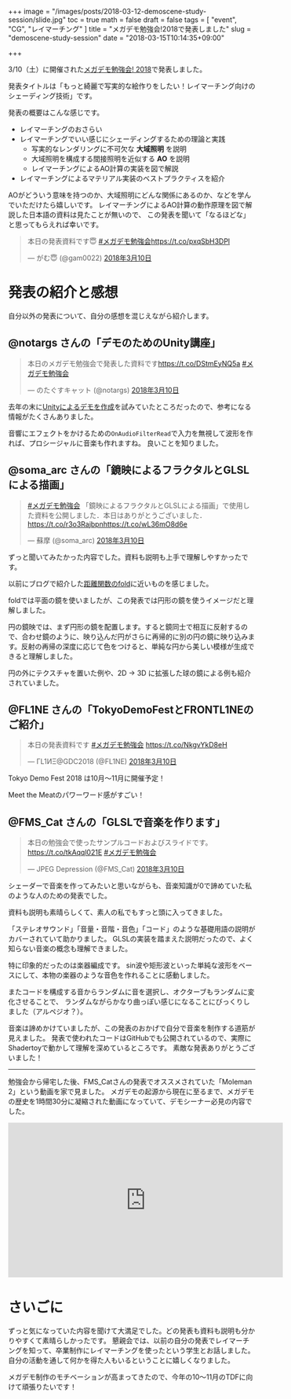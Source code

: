 +++
image = "/images/posts/2018-03-12-demoscene-study-session/slide.jpg"
toc = true
math = false
draft = false
tags = [
"event", "CG", "レイマーチング"
]
title = "メガデモ勉強会!2018で発表しました"
slug = "demoscene-study-session"
date = "2018-03-15T10:14:35+09:00"

+++

3/10（土）に開催された[メガデモ勉強会! 2018](https://atnd.org/events/93843)で発表しました。

発表タイトルは「もっと綺麗で写実的な絵作りをしたい！レイマーチング向けのシェーディング技術」です。

発表の概要はこんな感じです。

- レイマーチングのおさらい
- レイマーチングでいい感じにシェーディングするための理論と実践
    - 写実的なレンダリングに不可欠な **大域照明** を説明
    - 大域照明を構成する間接照明を近似する **AO** を説明
    - レイマーチングによるAO計算の実装を図で解説
- レイマーチングによるマテリアル実装のベストプラクティスを紹介

AOがどういう意味を持つのか、大域照明にどんな関係にあるのか、などを学んでいただけたら嬉しいです。
レイマーチングによるAO計算の動作原理を図で解説した日本語の資料は見たことが無いので、
この発表を聞いて「なるほどな」と思ってもらえれば幸いです。

<script async class="speakerdeck-embed" data-id="74ea75d0686849238368f73150a7adba" data-ratio="1.33333333333333" src="//speakerdeck.com/assets/embed.js"></script>

<!--more-->

<blockquote class="twitter-tweet" data-lang="ja"><p lang="ja" dir="ltr">本日の発表資料です😇 <a href="https://twitter.com/hashtag/%E3%83%A1%E3%82%AC%E3%83%87%E3%83%A2%E5%8B%89%E5%BC%B7%E4%BC%9A?src=hash&amp;ref_src=twsrc%5Etfw">#メガデモ勉強会</a><a href="https://t.co/pxqSbH3DPl">https://t.co/pxqSbH3DPl</a></p>&mdash; がむ😇 (@gam0022) <a href="https://twitter.com/gam0022/status/972340970892111874?ref_src=twsrc%5Etfw">2018年3月10日</a></blockquote>
<script async src="https://platform.twitter.com/widgets.js" charset="utf-8"></script>


# 発表の紹介と感想

自分以外の発表について、自分の感想を混じえながら紹介します。

## @notargs さんの「デモのためのUnity講座」

<blockquote class="twitter-tweet" data-lang="ja"><p lang="ja" dir="ltr">本日のメガデモ勉強会で発表した資料です<a href="https://t.co/DStmEyNQ5a">https://t.co/DStmEyNQ5a</a> <a href="https://twitter.com/hashtag/%E3%83%A1%E3%82%AC%E3%83%87%E3%83%A2%E5%8B%89%E5%BC%B7%E4%BC%9A?src=hash&amp;ref_src=twsrc%5Etfw">#メガデモ勉強会</a></p>&mdash; のたぐすキャット (@notargs) <a href="https://twitter.com/notargs/status/972345507111616512?ref_src=twsrc%5Etfw">2018年3月10日</a></blockquote>
<script async src="https://platform.twitter.com/widgets.js" charset="utf-8"></script>

去年の末に[Unityによるデモを作成](/blog/2017/12/25/unity-demoscene/)を試みていたところだったので、参考になる情報がたくさんありました。

音響にエフェクトをかけるための`OnAudioFilterRead`で入力を無視して波形を作れば、プロシージャルに音楽も作れますね。
良いことを知りました。

## @soma_arc さんの「鏡映によるフラクタルとGLSLによる描画」

<blockquote class="twitter-tweet" data-lang="ja"><p lang="ja" dir="ltr"><a href="https://twitter.com/hashtag/%E3%83%A1%E3%82%AC%E3%83%87%E3%83%A2%E5%8B%89%E5%BC%B7%E4%BC%9A?src=hash&amp;ref_src=twsrc%5Etfw">#メガデモ勉強会</a> 「鏡映によるフラクタルとGLSLによる描画」で使用した資料を公開しました．本日はありがとうございました．<a href="https://t.co/r3o3Rajbpn">https://t.co/r3o3Rajbpn</a><a href="https://t.co/wL36mO8d6e">https://t.co/wL36mO8d6e</a></p>&mdash; 蘇摩 (@soma_arc) <a href="https://twitter.com/soma_arc/status/972426826772434945?ref_src=twsrc%5Etfw">2018年3月10日</a></blockquote>
<script async src="https://platform.twitter.com/widgets.js" charset="utf-8"></script>

ずっと聞いてみたかった内容でした。資料も説明も上手で理解しやすかったです。

以前にブログで紹介した[距離関数のfold](/blog/2017/03/02/raymarching-fold/)に近いものを感じました。

foldでは平面の鏡を使いましたが、この発表では円形の鏡を使うイメージだと理解しました。

円の鏡映では、まず円形の鏡を配置します。すると鏡同士で相互に反射するので、合わせ鏡のように、映り込んだ円がさらに再帰的に別の円の鏡に映り込みます。反射の再帰の深度に応じて色をつけると、単純な円から美しい模様が生成できると理解しました。

円の外にテクスチャを置いた例や、2D -> 3D に拡張した球の鏡による例も紹介されていました。

## @FL1NE	さんの「TokyoDemoFestとFRONTL1NEのご紹介」

<blockquote class="twitter-tweet" data-lang="ja"><p lang="ja" dir="ltr">本日の発表資料です <a href="https://twitter.com/hashtag/%E3%83%A1%E3%82%AC%E3%83%87%E3%83%A2%E5%8B%89%E5%BC%B7%E4%BC%9A?src=hash&amp;ref_src=twsrc%5Etfw">#メガデモ勉強会</a> <a href="https://t.co/NkgvYkD8eH">https://t.co/NkgvYkD8eH</a></p>&mdash; ΓL1ИΞ@GDC2018 (@FL1NE) <a href="https://twitter.com/FL1NE/status/972377117815009280?ref_src=twsrc%5Etfw">2018年3月10日</a></blockquote>
<script async src="https://platform.twitter.com/widgets.js" charset="utf-8"></script>

Tokyo Demo Fest 2018 は10月〜11月に開催予定！

Meet the Meatのパワーワード感がすごい！

## @FMS_Cat さんの「GLSLで音楽を作ります」

<blockquote class="twitter-tweet" data-lang="ja"><p lang="ja" dir="ltr">本日の勉強会で使ったサンプルコードおよびスライドです。 <a href="https://t.co/tkAqql021E">https://t.co/tkAqql021E</a> <a href="https://twitter.com/hashtag/%E3%83%A1%E3%82%AC%E3%83%87%E3%83%A2%E5%8B%89%E5%BC%B7%E4%BC%9A?src=hash&amp;ref_src=twsrc%5Etfw">#メガデモ勉強会</a></p>&mdash; JPEG Depression (@FMS_Cat) <a href="https://twitter.com/FMS_Cat/status/972495648883752960?ref_src=twsrc%5Etfw">2018年3月10日</a></blockquote>
<script async src="https://platform.twitter.com/widgets.js" charset="utf-8"></script>

シェーダーで音楽を作ってみたいと思いながらも、音楽知識が0で諦めていた私のような人のための発表でした。

資料も説明も素晴らしくて、素人の私でもすっと頭に入ってきました。

「ステレオサウンド」「音量・音階・音色」「コード」のような基礎用語の説明がカバーされていて助かりました。
GLSLの実装を踏まえた説明だったので、よく知らない音楽の概念も理解できました。

特に印象的だったのは楽器編成です。
sin波や矩形波といった単純な波形をベースにして、本物の楽器のような音色を作れることに感動しました。

またコードを構成する音からランダムに音を選択し、オクターブもランダムに変化させることで、
ランダムながらかなり曲っぽい感じになることにびっくりしました（アルペジオ？）。

音楽は諦めかけていましたが、この発表のおかげで自分で音楽を制作する道筋が見えました。
発表で使われたコードはGitHubでも公開されているので、実際にShadertoyで動かして理解を深めているところです。
素敵な発表ありがとうございました！

---

勉強会から帰宅した後、FMS_Catさんの発表でオススメされていた「Moleman 2」という動画を家で見ました。
メガデモの起源から現在に至るまで、メガデモの歴史を1時間30分に凝縮された動画になっていて、デモシーナー必見の内容でした。

<iframe width="560" height="315" src="https://www.youtube.com/embed/iRkZcTg1JWU" frameborder="0" allow="autoplay; encrypted-media" allowfullscreen></iframe>

# さいごに

ずっと気になっていた内容を聞けて大満足でした。どの発表も資料も説明も分かりやすくて素晴らしかったです。
懇親会では、以前の自分の発表でレイマーチングを知って、卒業制作にレイマーチングを使ったという学生とお話しました。
自分の活動を通して何かを得た人もいるということに嬉しくなりました。

メガデモ制作のモチベーションが高まってきたので、今年の10〜11月のTDFに向けて頑張りたいです！
